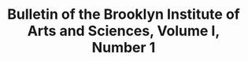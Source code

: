 ---
pid: obj6
grant_year_type: 2014 Collaborative Digitization Grant
institution_name: Brooklyn Academy of Music
institution_link: https://www.bam.org/
collection_name: Brooklyn Institute of Arts & Sciences Periodicals
collection_link: http://levyarchive.bam.org/Detail/collections/9963
description: The Brooklyn Institute of Arts and Sciences Bulletins Collection is comprised
  of promotional materials (known as Bulletins or Monthly Magazines of Brooklyn Institute
  of Arts and Sciences). These periodicals contain listings of upcoming performances,
  lectures, courses, special events and related articles. The first issue is from
  September 1908 and the series runs through June 1953.
title: Bulletin of the Brooklyn Institute of Arts and Sciences, Volume I, Number 1
source: http://levyarchive.bam.org/Detail/objects/61195
permalink: "/grants/obj6/"
layout: grants_item
---